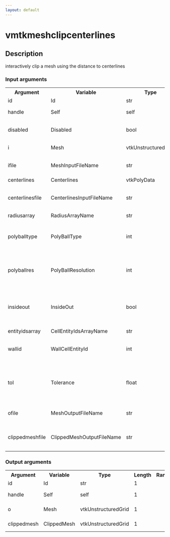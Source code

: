 ```yaml
---
layout: default
---
```

<h1>vmtkmeshclipcenterlines</h1>
<h2>Description</h2>
interactively clip a mesh using the distance to centerlines
<h3>Input arguments</h3>
<table class="vmtkscripts">
<tr>
<th>Argument</th><th>Variable</th><th>Type</th><th>Length</th><th>Range</th><th>Default</th><th>Description</th>
</tr>
<tr><td>id</td><td>Id</td><td>str</td><td>1</td><td></td><td>0</td><td>script id</td>
</tr>
<tr><td>handle</td><td>Self</td><td>self</td><td>1</td><td></td><td></td><td>handle to self</td>
</tr>
<tr><td>disabled</td><td>Disabled</td><td>bool</td><td>1</td><td></td><td>0</td><td>disable execution and piping</td>
</tr>
<tr><td>i</td><td>Mesh</td><td>vtkUnstructuredGrid</td><td>1</td><td></td><td></td><td>the input mesh</td>
</tr>
<tr><td>ifile</td><td>MeshInputFileName</td><td>str</td><td>1</td><td></td><td></td><td>filename for the default Mesh reader</td>
</tr>
<tr><td>centerlines</td><td>Centerlines</td><td>vtkPolyData</td><td>1</td><td></td><td></td><td></td>
</tr>
<tr><td>centerlinesfile</td><td>CenterlinesInputFileName</td><td>str</td><td>1</td><td></td><td></td><td>filename for the default Centerlines reader</td>
</tr>
<tr><td>radiusarray</td><td>RadiusArrayName</td><td>str</td><td>1</td><td></td><td></td><td></td>
</tr>
<tr><td>polyballtype</td><td>PolyBallType</td><td>int</td><td>1</td><td></td><td>0</td><td>type of polyball used (0: global, 1: local)</td>
</tr>
<tr><td>polyballres</td><td>PolyBallResolution</td><td>int</td><td>3</td><td></td><td>[32, 32, 32]</td><td>grid resolution for displaying the polyball</td>
</tr>
<tr><td>insideout</td><td>InsideOut</td><td>bool</td><td>1</td><td></td><td>1</td><td>choose whether to clip the inside or outside of the polyball</td>
</tr>
<tr><td>entityidsarray</td><td>CellEntityIdsArrayName</td><td>str</td><td>1</td><td></td><td>CellEntityIds</td><td></td>
</tr>
<tr><td>wallid</td><td>WallCellEntityId</td><td>int</td><td>1</td><td></td><td>1</td><td>id of the first surface cells in the entityids list</td>
</tr>
<tr><td>tol</td><td>Tolerance</td><td>float</td><td>1</td><td></td><td>-1.0</td><td>tolerance used to reproject the entity ids on the new surface</td>
</tr>
<tr><td>ofile</td><td>MeshOutputFileName</td><td>str</td><td>1</td><td></td><td></td><td>filename for the default Mesh writer</td>
</tr>
<tr><td>clippedmeshfile</td><td>ClippedMeshOutputFileName</td><td>str</td><td>1</td><td></td><td></td><td>filename for the default ClippedMesh writer</td>
</tr>
</table><h3>Output arguments</h3>
<table class="vmtkscripts">
<tr>
<th>Argument</th><th>Variable</th><th>Type</th><th>Length</th><th>Range</th><th>Default</th><th>Description</th>
</tr>
<tr><td>id</td><td>Id</td><td>str</td><td>1</td><td></td><td>0</td><td>script id</td>
</tr>
<tr><td>handle</td><td>Self</td><td>self</td><td>1</td><td></td><td></td><td>handle to self</td>
</tr>
<tr><td>o</td><td>Mesh</td><td>vtkUnstructuredGrid</td><td>1</td><td></td><td></td><td>the output mesh</td>
</tr>
<tr><td>clippedmesh</td><td>ClippedMesh</td><td>vtkUnstructuredGrid</td><td>1</td><td></td><td></td><td>the clipped mesh</td>
</tr>
</table>
